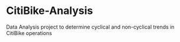# CitiBike-Analysis
Data Analysis project to determine cyclical and non-cyclical trends in CitiBike operations
